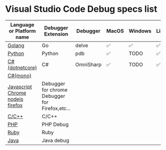 # Visual Studio Code Debug specs list

|Language or Platform name|Debugger Extension|Debugger|MacOS|Windows|Linux|
|---|---|---|---|---|---|
|[Golang](./golang)|Go|delve|✅|✅|✅|
|[Python](./python)|Python|pdb|✅|TODO|✅|
|[C#(dotnetcore)](./csharp)|C#|OmniSharp|✅|TODO|✅|
|[C#(mono)](./csharp_mono)||||||
|[Javascript<br/>Chrome<br/>nodejs<br/>firefox<br/>](./javascript_chrome)|Debugger for chrome<br/>Debugger for Firefox,etc...|||||
|[C/C++](./cpp)|C/C++|||||
|[PHP](./php)|PHP Debug|||||
|[Ruby](./ruby)|Ruby|||||
|[Java](./java)|Java debug|||||
